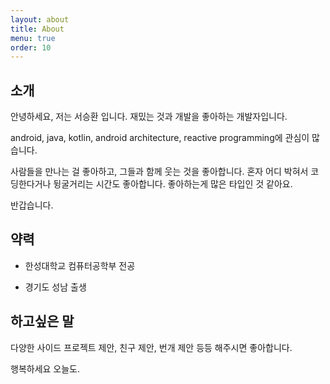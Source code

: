 ```yaml
---
layout: about
title: About
menu: true
order: 10
---
```


## 소개

안녕하세요, 저는 서승환 입니다. 재밌는 것과 개발을 좋아하는 개발자입니다.

android, java, kotlin, android architecture, reactive programming에 관심이 많습니다.

사람들을 만나는 걸 좋아하고, 그들과 함께 웃는 것을 좋아합니다. 혼자 어디 박혀서 코딩한다거나 뒹굴거리는 시간도 좋아합니다. 좋아하는게 많은 타입인 것 같아요.

반갑습니다.

## 약력

- 한성대학교 컴퓨터공학부 전공

- 경기도 성남 출생


## 하고싶은 말

다양한 사이드 프로젝트 제안, 친구 제안, 번개 제안 등등 해주시면 좋아합니다.

행복하세요 오늘도.
